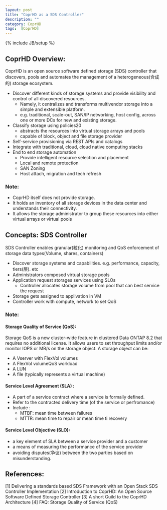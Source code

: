 ```yaml
---
layout: post
title: "CoprHD as a SDS Controller"
description: ""
category: CoprHD
tags:  [CoprHD]
---
```

{% include JB/setup %}

## CoprHD Overview:
CoprHD  is an open source software defined storage (SDS) controller that discovers, pools and automates the management of a heterogeneous(合成的) storage ecosystem.

- Discover different kinds of  storage systems and provide visibility and control of all discovered resources.
    + Namely, it centralizes and transforms multivendor storage into a simple and extensible platform.
    +  e.g. traditional, scale-out, SAN/IP networking, host config, across one or more DCs for new and existing storage.
- Classify storage using policies20
    + abstracts the resources into virtual storage arrays and pools
    + capable of block, object and file storage provider
- Self-service provisioning via REST APIs and catalogs
- Integrate with traditional, cloud, cloud native computing stacks
- End to end storage automation
    + Provide intelligent resource selection and placement
    + Local and remote protection
    + SAN Zoning
    + Host attach, migration and tech refresh

### Note:
- CoprHD itself does not provide storage.
- It holds an inventory of all storage devices in the data center and understands their connectivity.
- It allows the storage administrator to group these resources into either virtual arrays or virtual pools

## Concepts: SDS Controller

SDS Controller enables granular(粒化) monitoring and QoS enforcement of storage data types(Volume, shares, containers)

- Discover storage systems and capabilities. e.g. performance, capacity, tiers(层). etc
- Administrators composed  virtual storage pools
- Application  request storages services using  SLOs
    + Controller allocates storage volume from pool that can best service the request
- Storage gets assigned to applivation in VM
- Controller work with compute, network to set QoS

### Note:

#### Storage Quality of Service (QoS):
Storage QoS is a new cluster-wide feature in clustered Data ONTAP 8.2 that requires no additional license. It allows users to set throughput limits and/or monitor IOPS or MB/s on the storage object. A storage object can be:

- A Vserver with FlexVol volumes
- A FlexVol volumeQoS workload
- A LUN
- A file (typically represents a virtual machine)

#### Service Level Agreement (SLA) :

- A part of a service contract where a service is formally defined.
- Refer to the  contracted delivery time (of the service or perfromance)
- Include :
    + MTBF: mean time between failures
    + MTTR: mean time to repair or mean time ti recovery

#### Service Level Objective (SLO):

- a key element of SLA between a service provider and a customer
- a means of measuring the performance of the service provider
- avoiding disputes(争议) between the two parties based on misunderstanding.

## References:

[1] Delivering a standards based SDS Framework with an Open Stack SDS Controller Implementation
[2] Introduction to CoprHD: An Open Source Software Defined Storage Controller
[3] A short Guild to the CoprHD Architecture
[4] FAQ: Storage Quality of Service (QoS)

